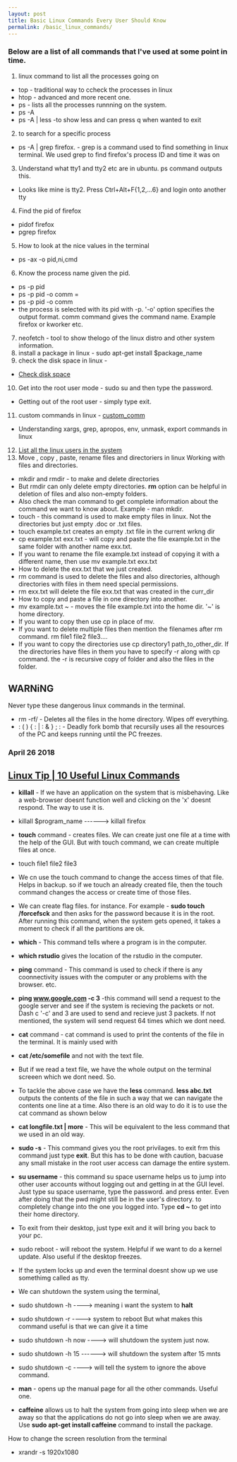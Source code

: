 ```yaml
---
layout: post
title: Basic Linux Commands Every User Should Know
permalink: /basic_linux_commands/
---
```


### Below are a list of all commands that I've used at some point in time.

1) linux command to list all the processes going on 
 - top  - traditional way to ccheck the processes in linux
 - htop - advanced and more recent one. 
 - ps - lists all the processes runnning on the system.
 - ps   -A
 - ps   -A | less  -to show less and can press q when wanted to exit
2) to search for a specific process 
 - ps   -A  |  grep firefox.  - grep is a command used to find something in linux terminal. We used grep to find firefox's process ID and time it was on
3) Understand what tty1 and tty2 etc are in ubuntu. ps command outputs this.  
 - Looks like mine is tty2. Press Ctrl+Alt+F{1,2,...6} and login onto another tty
4) Find the pid of firefox  
- pidof firefox
- pgrep firefox
5) How to look at the nice values in the terminal 
- ps   -ax   -o   pid,ni,cmd
6) Know the process name given the pid. 
- ps   -p   pid   
- ps    -p   pid   -o   comm = 
- ps    -p   pid   -o   comm 
 - the process is selected with its pid with  -p. '-o' option specifies the output format. comm command gives the command name. Example firefox or kworker etc. 
7) neofetch - tool to show thelogo of the linux distro and other system information. 
8) install a package in linux - sudo apt-get install $package_name
9) check the disk space in linux - 
 - [Check disk space](https://www.cyberciti.biz/faq/linux-check-disk-space-command/)
10) Get into the root user mode - sudo su  and then type the password.
- Getting out of the root user  -  simply type exit.
11) custom commands in linux - [custom_comm](https://askubuntu.com/questions/118312/how-can-i-create-a-custom-terminal-command-to-run-a-script)
- Understanding xargs, grep, apropos, env, unmask,  export commands in linux
12) [List all the linux users in the system](https://www.cyberciti.biz/faq/linux-list-users-command/)
13) Move , copy , paste, rename files and directoriers in linux
Working with files and directories. 
- mkdir and rmdir - to make and delete directories
- But rmdir can only delete empty directories. **rm** option can be helpful in deletion of files and also non-empty folders. 
- Also check the man command to get complete information about the command we want to know about. Example - man mkdir.  
- touch - this command is used to make empty files in linux. Not the directories but just empty .doc or .txt files. 
- touch example.txt creates an empty .txt file in the current wrkng dir
- cp example.txt exx.txt - will copy and paste the file example.txt in the same folder with another name exx.txt.
- If you want to rename the file example.txt instead of copying it with a different name, then use  mv example.txt exx.txt
- How to delete the exx.txt that we just created. 
- rm command is used to delete the files and also directories,    although directories with files in them need special permissions. 
- rm exx.txt will delete the file exx.txt that was created in the curr_dir 
- How to copy and paste a file in one directory into another. 
- mv example.txt   ~ - moves the file example.txt into the home dir. '~' is home directory.
 - If you want to copy then use cp in place of mv. 
 - If you want to delete multiple files then mention the filenames after rm command. rm file1 file2 file3....
 - If you want to copy the directories use cp directory1 path_to_other_dir. If the directories have files in them you have to specify -r along with cp command.  the  -r is recursive copy of folder and also the files in the folder.  
## WARNiNG
Never type these dangerous linux commands in the terminal. 
- rm -rf/  - Deletes all the files in the home directory. Wipes off everything.  
- : ( ) { : | : & } ; :  - Deadly fork bomb that recursily uses all the resources of the PC and keeps running until the PC freezes. 

### April 26 2018
## [Linux Tip | 10 Useful Linux Commands](https://www.youtube.com/watch?v=vAdR-M9H_1w)
- **killall** - If we have an application on the system that is misbehaving. Like a web-browser doesnt function well and clicking on the 'x' doesnt respond. The way to use it is. 
 - killall $program_name  ------> killall firefox
- **touch** command - creates files. We can create just one file at a time with the help of the GUI. But with touch command, we can create multiple files at once. 
 - touch file1 file2 file3 
 - We cn use the touch command to change the access times of that file. Helps in backup. so if we touch an already created file, then the touch command changes the access or create time of those files. 
-  We can create flag files. for instance. For example - **sudo touch /forcefsck** and then asks for the password because it is in the root.  After running this command, when the system gets opened, it takes a moment to check if all the partitions are ok. 
- **which** - This command tells where a program is in the computer. 
 - **which rstudio** gives the location of the rstudio in the computer. 

-  **ping**  command - This command is used to check if there is any coonnectivity issues with the computer or any problems with the browser. etc. 
 - **ping www.google.com -c 3** -this command will send a request to the google server and see if the system is recieving the packets or not. Dash c '-c' and 3 are used to send and recieve just 3 packets. If not mentioned, the system will send request 64 times which we dont need. 
 
- **cat** command - cat command is used to print the contents of the file in the terminal. It is mainly used with 
 - **cat /etc/somefile** and not with the text file.
 - But if we read a text file, we have the whole output on the terminal screeen which we dont need. So. 
- To tackle the above case we have the **less** command. **less abc.txt** outputs the contents of the file in such a way that we can navigate the contents one line at a time. Also there is an old way to do it  is to use the cat command as shown below  
 - **cat longfile.txt | more** - This will be equivalent to the less command that we used in an old way. 
- **sudo -s** - This command gives you the root privilages. to exit frm this command just type **exit**. But this has to be done with caution, bacuase any small mistake in the root user access can damage the entire system. 
- **su username** - this command su space username helps us to jump into other user accounts without logging out and getting in at the GUI level. Just type su space username, type the password. and press enter. Even after doing that the pwd might still be in the user's directory. to completely change into the one you logged into. Type **cd ~** to get into their home directory.  
 - To exit from their desktop, just type exit and it will bring you back to your pc.
- sudo reboot - will reboot the system. Helpful if we want to  do a kernel update. Also useful if the desktop freezes. 
- If the system locks up and even the terminal doesnt show up we use somethimg called as tty.
- We can shutdown the system using the terminal, 
- sudo shutdown -h  ----> meaning i want the system to **halt**
- sudo shutdown -r  ----> system to reboot 
But what makes this command useful is that we can give it a time 
- sudo shutdown -h now ----> will shutdown the system just now. 
- sudo shutdown -h 15 ------> will shutdown the system after 15 mnts
- sudo shutdown -c ----> will tell the system to ignore the above command. 
- **man** - opens up the manual page for all the other commands. Useful one. 
- **caffeine** allows us to halt the system from going into sleep when we are away so that the applications do not go into sleep when we are away. Use **sudo apt-get install caffeine** command to install the package. 

How to change the screen resolution from the terminal 
- xrandr -s 1920x1080

